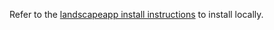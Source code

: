 Refer to the [landscapeapp install instructions](https://github.com/cncf/landscapeapp#installing-locally) to install locally.
